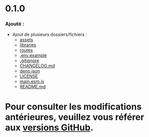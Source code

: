 <div id="changelog">
    <h1 id="changelog-title">0.1.0</h1>
    <h3 id="changelog-added">Ajouté :</h3>
    <div id="changelog-added-body">
        <ul>
            <li>Ajout de plusieurs dossiers/fichiers :
                <ul>
                    <li>
                        <a href="./assets">assets</a>
                    </li>
                    <li>
                        <a href="./libraries">libraries</a>
                    </li>
                    <li>
                        <a href="./routes">routes</a>
                    </li>
                    <li>
                        <a href="./.env.example">.env.example</a>
                    </li>
                    <li>
                        <a href="./.gitignore">.gitignore</a>
                    </li>
                    <li>
                        <a href="./CHANGELOG.md">CHANGELOG.md</a>
                    </li>
                    <li>
                        <a href="./deno.json">deno.json</a>
                    </li>
                    <li>
                        <a href="./LICENSE">LICENSE</a>
                    </li>
                    <li>
                        <a href="./main.esm.js">main.esm.js</a>
                    </li>
                    <li>
                        <a href="./README.md">README.md</a>
                    </li>
                </ul>
            </li>
        </ul>
    </div>
    <h1 id="changelog-old">Pour consulter les modifications antérieures, veuillez vous référer aux <a id="changelog-old-link" href="https://github.com/AmandAlexandrePro/portfolio/releases">versions GitHub</a>.</h1>
</div>